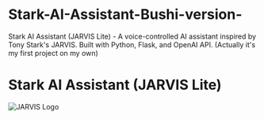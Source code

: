 # Stark-AI-Assistant-Bushi-version-
Stark AI Assistant (JARVIS Lite) - A voice-controlled AI assistant inspired by Tony Stark's JARVIS. Built with Python, Flask, and OpenAI API.  (Actually it's my first project on my own)
# Stark AI Assistant (JARVIS Lite)  

![JARVIS Logo](https://pin.it/3zEqGJyzf)  
